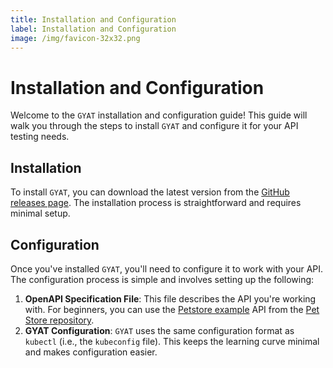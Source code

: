 ```yaml
---
title: Installation and Configuration
label: Installation and Configuration
image: /img/favicon-32x32.png
---
```


# Installation and Configuration

Welcome to the `GYAT` installation and configuration guide! This guide will walk you through the steps to install `GYAT` and configure it for your API testing needs.

## Installation

To install `GYAT`, you can download the latest version from the [GitHub releases page](https://go.rebelion.la/apicove-downloads). The installation process is straightforward and requires minimal setup.

## Configuration

Once you've installed `GYAT`, you'll need to configure it to work with your API. The configuration process is simple and involves setting up the following:

1. **OpenAPI Specification File**: This file describes the API you're working with. For beginners, you can use the [Petstore example](https://github.com/swagger-api/swagger-petstore/blob/master/src/main/resources/openapi.yaml) API from the [Pet Store repository](https://github.com/swagger-api/swagger-petstore).
2. **GYAT Configuration**: `GYAT` uses the same configuration format as `kubectl` (i.e., the `kubeconfig` file). This keeps the learning curve minimal and makes configuration easier.


